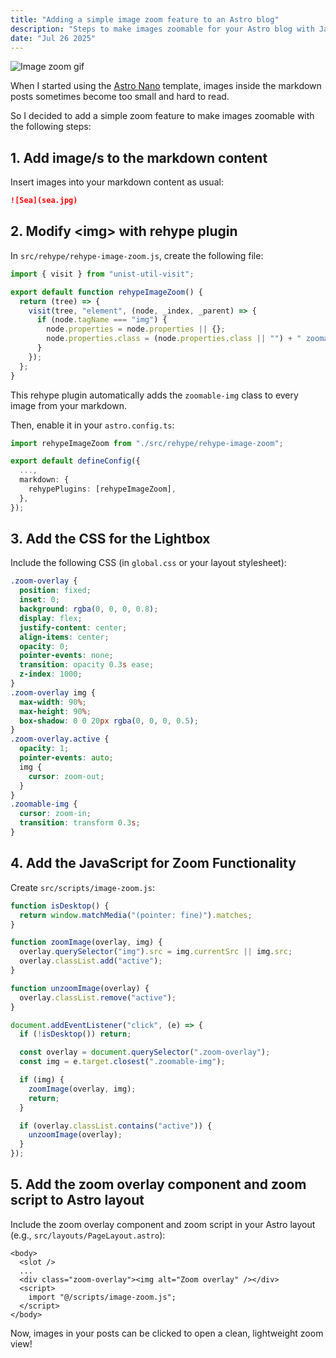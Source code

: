 ```yaml
---
title: "Adding a simple image zoom feature to an Astro blog"
description: "Steps to make images zoomable for your Astro blog with JavaScript and CSS."
date: "Jul 26 2025"
---
```


![Image zoom gif](image-zoom.gif)

When I started using the [Astro Nano](https://github.com/markhorn-dev/astro-nano) template, images inside the markdown posts sometimes become too small and hard to read.

So I decided to add a simple zoom feature to make images zoomable with the following steps:

## 1. Add image/s to the markdown content

Insert images into your markdown content as usual:

```md
![Sea](sea.jpg)
```

## 2. Modify \<img\> with rehype plugin

In `src/rehype/rehype-image-zoom.js`, create the following file:

```js
import { visit } from "unist-util-visit";

export default function rehypeImageZoom() {
  return (tree) => {
    visit(tree, "element", (node, _index, _parent) => {
      if (node.tagName === "img") {
        node.properties = node.properties || {};
        node.properties.class = (node.properties.class || "") + " zoomable-img";
      }
    });
  };
}
```

This rehype plugin automatically adds the `zoomable-img` class to every image from your markdown.

Then, enable it in your `astro.config.ts`:

```ts
import rehypeImageZoom from "./src/rehype/rehype-image-zoom";

export default defineConfig({
  ...,
  markdown: {
    rehypePlugins: [rehypeImageZoom],
  },
});
```

## 3. Add the CSS for the Lightbox

Include the following CSS (in `global.css` or your layout stylesheet):

```css
.zoom-overlay {
  position: fixed;
  inset: 0;
  background: rgba(0, 0, 0, 0.8);
  display: flex;
  justify-content: center;
  align-items: center;
  opacity: 0;
  pointer-events: none;
  transition: opacity 0.3s ease;
  z-index: 1000;
}
.zoom-overlay img {
  max-width: 90%;
  max-height: 90%;
  box-shadow: 0 0 20px rgba(0, 0, 0, 0.5);
}
.zoom-overlay.active {
  opacity: 1;
  pointer-events: auto;
  img {
    cursor: zoom-out;
  }
}
.zoomable-img {
  cursor: zoom-in;
  transition: transform 0.3s;
}
```

## 4. Add the JavaScript for Zoom Functionality

Create `src/scripts/image-zoom.js`:

```js
function isDesktop() {
  return window.matchMedia("(pointer: fine)").matches;
}

function zoomImage(overlay, img) {
  overlay.querySelector("img").src = img.currentSrc || img.src;
  overlay.classList.add("active");
}

function unzoomImage(overlay) {
  overlay.classList.remove("active");
}

document.addEventListener("click", (e) => {
  if (!isDesktop()) return;

  const overlay = document.querySelector(".zoom-overlay");
  const img = e.target.closest(".zoomable-img");

  if (img) {
    zoomImage(overlay, img);
    return;
  }

  if (overlay.classList.contains("active")) {
    unzoomImage(overlay);
  }
});
```

## 5. Add the zoom overlay component and zoom script to Astro layout

Include the zoom overlay component and zoom script in your Astro layout (e.g., `src/layouts/PageLayout.astro`):

```astro
<body>
  <slot />
  ...
  <div class="zoom-overlay"><img alt="Zoom overlay" /></div>
  <script>
    import "@/scripts/image-zoom.js";
  </script>
</body>
```

Now, images in your posts can be clicked to open a clean, lightweight zoom view!
